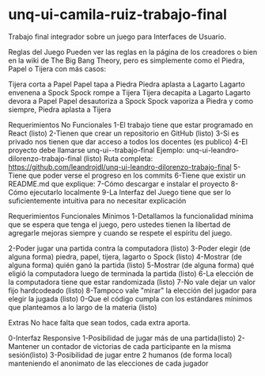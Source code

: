 # unq-ui-camila-ruiz-trabajo-final
Trabajo final integrador sobre un juego para Interfaces de Usuario.



Reglas del Juego
Pueden ver las reglas en la página de los creadores o bien en la wiki de The Big Bang Theory, pero es simplemente como el Piedra, Papel o Tijera con más casos:

Tijera corta a Papel
Papel tapa a Piedra
Piedra aplasta a Lagarto
Lagarto envenena a Spock
Spock rompe a Tijera
Tijera decapita a Lagarto
Lagarto devora a Papel
Papel desautoriza a Spock
Spock vaporiza a Piedra
y como siempre, Piedra aplasta a Tijera


Requerimientos No Funcionales
1-El trabajo tiene que estar programado en React (listo)
2-Tienen que crear un repositorio en GitHub (listo)
3-Si es privado nos tienen que dar acceso a todos los docentes (es publico)
4-El proyecto debe llamarse unq-ui-<nombre-apellido>-trabajo-final
Ejemplo: unq-ui-leandro-dilorenzo-trabajo-final (listo)
Ruta completa: https://github.com/leandrojdl/unq-ui-leandro-dilorenzo-trabajo-final
5-Tiene que poder verse el progreso en los commits
6-Tiene que existir un README.md que explique:
7-Cómo descargar e instalar el proyecto
8-Cómo ejecutarlo localmente
9-La Interfaz del Juego tiene que ser lo suficientemente intuitiva para no necesitar explicación


Requerimientos Funcionales Mínimos
1-Detallamos la funcionalidad mínima que se espera que tenga el juego, pero ustedes tienen la libertad de agregarle mejoras siempre y cuando se respete el espíritu del juego.

2-Poder jugar una partida contra la computadora (listo)
3-Poder elegir (de alguna forma) piedra, papel, tijera, lagarto o Spock (listo)
4-Mostrar (de alguna forma) quién ganó la partida (listo)
5-Mostrar (de alguna forma) qué eligió la computadora luego de terminada la partida (listo)
6-La elección de la computadora tiene que estar randomizada (listo)
7-No vale dejar un valor fijo hardcodeado (listo)
8-Tampoco vale "mirar" la elección del jugador para elegir la jugada (listo)
0-Que el código cumpla con los estándares mínimos que planteamos a lo largo de la materia (listo)


Extras
No hace falta que sean todos, cada extra aporta.

0-Interfaz Responsive
1-Posibilidad de jugar más de una partida(listo)
2-Mantener un contador de victorias de cada participante en la misma sesión(listo)
3-Posibilidad de jugar entre 2 humanos (de forma local) manteniendo el anonimato de las elecciones de cada jugador
